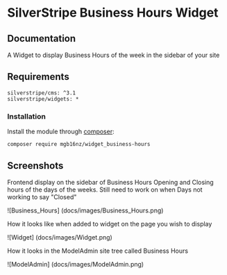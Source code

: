 # SilverStripe Business Hours Widget

## Documentation
A Widget to display Business Hours of the week in the sidebar of your site

## Requirements

```
silverstripe/cms: ^3.1
silverstripe/widgets: *
```

### Installation

Install the module through [composer](http://getcomposer.org):

```
composer require mgb16nz/widget_business-hours
```

## Screenshots

Frontend display on the sidebar of Business Hours Opening and Closing hours of the days of the weeks. Still need to work on when Days not working to say "Closed"

![Business_Hours] (docs/images/Business_Hours.png)

How it looks like when added to widget on the page you wish to display

![Widget] (docs/images/Widget.png)

How it looks in the ModelAdmin site tree called Business Hours

![ModelAdmin] (docs/images/ModelAdmin.png)

